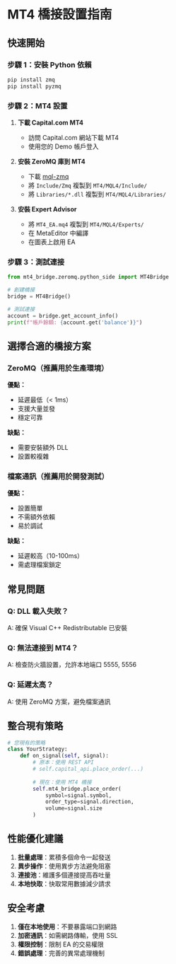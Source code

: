 # MT4 橋接設置指南

## 快速開始

### 步驟 1：安裝 Python 依賴

```bash
pip install zmq
pip install pyzmq
```

### 步驟 2：MT4 設置

1. **下載 Capital.com MT4**
   - 訪問 Capital.com 網站下載 MT4
   - 使用您的 Demo 帳戶登入

2. **安裝 ZeroMQ 庫到 MT4**
   - 下載 [mql-zmq](https://github.com/dingmaotu/mql-zmq)
   - 將 `Include/Zmq` 複製到 `MT4/MQL4/Include/`
   - 將 `Libraries/*.dll` 複製到 `MT4/MQL4/Libraries/`

3. **安裝 Expert Advisor**
   - 將 `MT4_EA.mq4` 複製到 `MT4/MQL4/Experts/`
   - 在 MetaEditor 中編譯
   - 在圖表上啟用 EA

### 步驟 3：測試連接

```python
from mt4_bridge.zeromq.python_side import MT4Bridge

# 創建橋接
bridge = MT4Bridge()

# 測試連接
account = bridge.get_account_info()
print(f"帳戶餘額: {account.get('balance')}")
```

## 選擇合適的橋接方案

### ZeroMQ（推薦用於生產環境）
**優點：**
- 延遲最低（< 1ms）
- 支援大量並發
- 穩定可靠

**缺點：**
- 需要安裝額外 DLL
- 設置較複雜

### 檔案通訊（推薦用於開發測試）
**優點：**
- 設置簡單
- 不需額外依賴
- 易於調試

**缺點：**
- 延遲較高（10-100ms）
- 需處理檔案鎖定

## 常見問題

### Q: DLL 載入失敗？
A: 確保 Visual C++ Redistributable 已安裝

### Q: 無法連接到 MT4？
A: 檢查防火牆設置，允許本地端口 5555, 5556

### Q: 延遲太高？
A: 使用 ZeroMQ 方案，避免檔案通訊

## 整合現有策略

```python
# 您現有的策略
class YourStrategy:
    def on_signal(self, signal):
        # 原本：使用 REST API
        # self.capital_api.place_order(...)
        
        # 現在：使用 MT4 橋接
        self.mt4_bridge.place_order(
            symbol=signal.symbol,
            order_type=signal.direction,
            volume=signal.size
        )
```

## 性能優化建議

1. **批量處理**：累積多個命令一起發送
2. **異步操作**：使用異步方法避免阻塞
3. **連接池**：維護多個連接提高吞吐量
4. **本地快取**：快取常用數據減少請求

## 安全考慮

1. **僅在本地使用**：不要暴露端口到網路
2. **加密通訊**：如需網路傳輸，使用 SSL
3. **權限控制**：限制 EA 的交易權限
4. **錯誤處理**：完善的異常處理機制